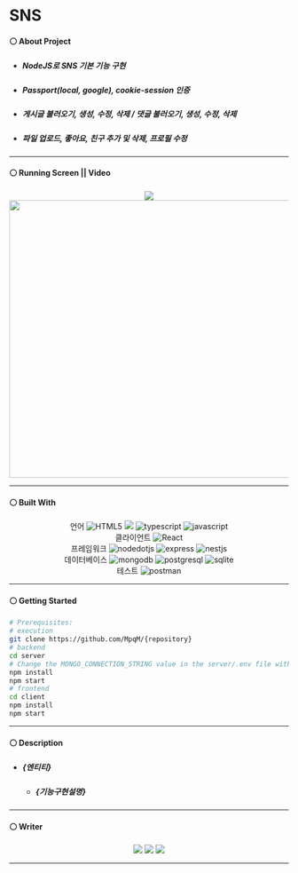 # SNS
#### ⚪ About Project
* ##### NodeJS로 SNS 기본 기능 구현
* ##### Passport(local, google), cookie-session 인증
* ##### 게시글 불러오기, 생성, 수정, 삭제 / 댓글 불러오기, 생성, 수정, 삭제
* ##### 파일 업로드, 좋아요, 친구 추가 및 삭제, 프로필 수정

- - -

#### ⚪ Running Screen || Video
<p align ="center">
  <a href="https://www.youtube.com/watch?v=-PwSEkOKk4E"><img src ="https://img.shields.io/badge/youtube-FF0000.svg?&style=for-the-badge&logo=youtube&logoColor=white"/></a>
  </br>
  <img width="900" height="500" src="![스크린샷 2023-12-13 20-54-54](https://github.com/MpqM/NodeJS_SNS/assets/79093184/f6eb123c-2485-409c-9d8c-6decdce00eb1)
">
</p>

- - -

#### ⚪ Built With
<p align ="center">
  언어
  <img alt="HTML5" src ="https://img.shields.io/badge/HTML5-E34F26.svg?&style=for-the-badge&logo=HTML5&logoColor=white"/>
  <img altt="CSS3"src="https://img.shields.io/badge/CSS-1572B6?style=for-the-badge&logo=CSS3&logoColor=white">
  <img alt="typescript" src ="https://img.shields.io/badge/typescript-3178C6.svg?&style=for-the-badge&logo=typescript&logoColor=white"/>
  <img alt="javascript" src ="https://img.shields.io/badge/javascript-F7DF1E.svg?&style=for-the-badge&logo=javascript&logoColor=white"/>
  <br/>
  클라이언트 
  <img alt="React" src ="https://img.shields.io/badge/react-61DAFB.svg?&style=for-the-badge&logo=React&logoColor=white"/>
  <br/>
  프레임워크  
  <img alt="nodedotjs" src ="https://img.shields.io/badge/nodejs-339933.svg?&style=for-the-badge&logo=nodedotjs&logoColor=white"/>
  <img alt="express" src ="https://img.shields.io/badge/express-339933.svg?&style=for-the-badge&logo=express&logoColor=white"/>
  <img alt="nestjs" src ="https://img.shields.io/badge/nestjs-E0234E.svg?&style=for-the-badge&logo=nestjs&logoColor=white"/>
  <br/>
  데이터베이스
  <img alt="mongodb" src ="https://img.shields.io/badge/mongodb-339933.svg?&style=for-the-badge&logo=mongodb&logoColor=white"/>
  <img alt="postgresql" src ="https://img.shields.io/badge/postgresql-4169E1.svg?&style=for-the-badge&logo=postgresql&logoColor=white"/>
  <img alt="sqlite" src ="https://img.shields.io/badge/sqlite-003B57.svg?&style=for-the-badge&logo=sqlite&logoColor=white"/>
  <br/>
  테스트
  <img alt="postman" src ="https://img.shields.io/badge/postman-FF6C37.svg?&style=for-the-badge&logo=postman&logoColor=white"/>
</p>

- - -

#### ⚪ Getting Started
```bash
# Prerequisites:
# execution
git clone https://github.com/MpqM/{repository}
# backend
cd server
# Change the MONGO_CONNECTION_STRING value in the server/.env file with yours
npm install
npm start
# frontend
cd client
npm install
npm start
```

- - -

#### ⚪ Description 
* ##### {엔티티}
    * ##### {기능구현설명}


- - -

#### ⚪ Writer
<p align ="center">
  <img src ="https://img.shields.io/badge/gmail-EA4335.svg?&style=for-the-badge&logo=gmail&logoColor=white"/></a> <a href = "https://github.com/MpqM"><img src ="https://img.shields.io/badge/GitHub-181717.svg?&style=for-the-badge&logo=GitHub&logoColor=white"/></a> <a href = "https://MpqM.tistory.com/"> <img src ="https://img.shields.io/badge/tistory-000000.svg?&style=for-the-badge&logo=Tistory&logoColor=white"/></a>
</p>

- - -
